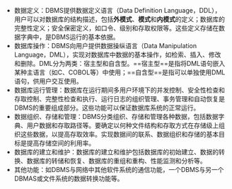 - 数据定义：DBMS提供数据定义语言（Data Definition Language，DDL），用户可以对数据库的结构描述，包括**外模式**、**模式**和**内模式**的定义；数据库的完整性定义；安全保密定义，如口令、级别和存取权限等。这些定义存储在数据字典中，是DBMS运行的基本依据。
- 数据库操作：DBMS向用户提供数据操纵语言（Data Manipulation Language，DML），实现对数据库中数据的基本操作，如检索、插入、修改和删除。DML分为两类：宿主型和自含型。==宿主型==是指将DML语句嵌入某种主语言（如C、COBOL等）中使用；==自含型==是指可以单独使用DML语句，供用户交互使用。
- 数据库运行管理：数据库在运行期间多用户环境下的并发控制、安全性检查和存取控制、完整性检查和执行、运行日志的组织管理、事务管理和自动恢复是DBMS的重要组成部分。这些功能可以保证数据库系统的正常运行。
- 数据组织、存储和管理：DBMS分类组织、存储和管理各种数据，包括数据字典、用户数据和存取路径等。要确定以何种文件结构和存取方式在存储级上组织这些数据，以提高存取效率。实现数据间的联系、数据组织和存储的基本目标是提高存储空间的利用率。
- 数据库的建立和维护：数据库的建立和维护包括数据库的初始建立、数据的转换、数据库的转储和恢复、数据库的重组和重构、性能监测和分析等。
- 其他功能：如DBMS与网络中其他软件系统的通信功能，一个DBMS与另一个DBMAS或文件系统的数据转换功能等。